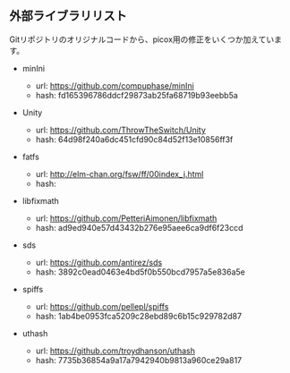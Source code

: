 ## 外部ライブラリリスト

Gitリポジトリのオリジナルコードから、picox用の修正をいくつか加えています。

+ minIni
  + url: https://github.com/compuphase/minIni
  + hash: fd165396786ddcf29873ab25fa68719b93eebb5a

+ Unity
  + url: https://github.com/ThrowTheSwitch/Unity
  + hash: 64d98f240a6dc451cfd90c84d52f13e10856ff3f

+ fatfs 
  + url: http://elm-chan.org/fsw/ff/00index_j.html
  + hash: 

+ libfixmath
  + url: https://github.com/PetteriAimonen/libfixmath
  + hash: ad9ed940e57d43432b276e95aee6ca9df6f23ccd 

+ sds
  + url: https://github.com/antirez/sds
  + hash: 3892c0ead0463e4bd5f0b550bcd7957a5e836a5e 

+ spiffs
  + url: https://github.com/pellepl/spiffs
  + hash: 1ab4be0953fca5209c28ebd89c6b15c929782d87

+ uthash
  + url: https://github.com/troydhanson/uthash
  + hash: 7735b36854a9a17a7942940b9813a960ce29a817
